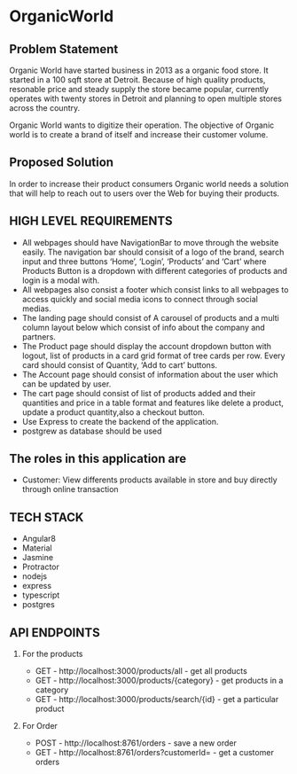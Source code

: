 # OrganicWorld

## Problem Statement

Organic World have started business in 2013 as a organic food store. It started in a 100 sqft store at Detroit. Because of high quality products, resonable price and steady supply the store became popular, currently operates with twenty stores in Detroit and planning to open multiple stores across the country.

Organic World wants to digitize their operation. The objective of Organic world is to create a brand of itself and increase their customer volume.

## Proposed Solution

In order to increase their product consumers Organic world needs a solution that will help to reach out to users over the Web for buying their products.

## HIGH LEVEL REQUIREMENTS

- All webpages should have NavigationBar to move through the website easily. The navigation bar should consisit of a logo of the brand, search input and three buttons ‘Home’, ‘Login’, ‘Products’ and ‘Cart’ where Products Button is a dropdown with different categories of products and login is a modal with.
- All webpages also consist a footer which consist links to all webpages to access quickly and social media icons to connect through social medias.
- The landing page should consist of A carousel of products and a multi column layout below which consist of info about the company and partners.
- The Product page should display the account dropdown button with logout, list of products in a card grid format of tree cards per row. Every card should consist of Quantity, ‘Add to cart’ buttons.
- The Account page should consist of information about the user which can be updated by user.
- The cart page should consist of list of products added and their quantities and price in a table format and features like delete a product, update a product quantity,also a checkout button.
- Use Express to create the backend of the application.
- postgrew as database should be used 

## The roles in this application are

- Customer: View differents products available in store and buy directly through online transaction

## TECH STACK

- Angular8
- Material
- Jasmine
- Protractor
- nodejs
- express
- typescript
- postgres

## API ENDPOINTS
  
  1. For the products
     - GET    - http://localhost:3000/products/all          - get all products
     - GET    - http://localhost:3000/products/{category}   - get products in a category  
     - GET    - http://localhost:3000/products/search/{id}  - get a particular product

  2. For Order
     - POST   - http://localhost:8761/orders                - save a new order
     - GET    - http://localhost:8761/orders?customerId=    - get a customer orders


